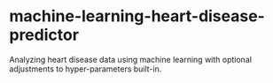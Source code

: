 # machine-learning-heart-disease-predictor
Analyzing heart disease data using machine learning with optional adjustments to hyper-parameters built-in.
